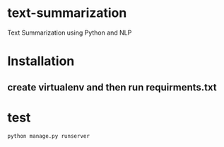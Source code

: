# text-summarization
Text Summarization using Python and NLP

# Installation

## create virtualenv and then run requirments.txt

# test
`python manage.py runserver`
